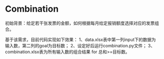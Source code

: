 # Combination

初始背景：给定若干张发票的金额，如何根据每月给定报销额度选择对应的发票组合。

基于该需求，目前代码实现如下效果：
1、data.xlsx表中第一列input下的数据为输入数，第二列的goal为目标数；
2、设定好后运行combination.py文件；
3、combination.xlsx表为所有输入数的组合结果 for 总和>=目标数。
